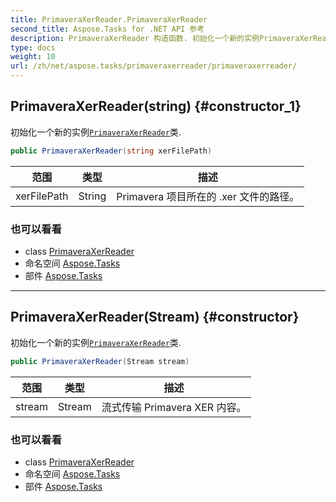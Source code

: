```yaml
---
title: PrimaveraXerReader.PrimaveraXerReader
second_title: Aspose.Tasks for .NET API 参考
description: PrimaveraXerReader 构造函数. 初始化一个新的实例PrimaveraXerReader类.
type: docs
weight: 10
url: /zh/net/aspose.tasks/primaveraxerreader/primaveraxerreader/
---
```

## PrimaveraXerReader(string) {#constructor_1}

初始化一个新的实例[`PrimaveraXerReader`](../)类.

```csharp
public PrimaveraXerReader(string xerFilePath)
```

| 范围 | 类型 | 描述 |
| --- | --- | --- |
| xerFilePath | String | Primavera 项目所在的 .xer 文件的路径。 |

### 也可以看看

* class [PrimaveraXerReader](../)
* 命名空间 [Aspose.Tasks](../../primaveraxerreader/)
* 部件 [Aspose.Tasks](../../../)

---

## PrimaveraXerReader(Stream) {#constructor}

初始化一个新的实例[`PrimaveraXerReader`](../)类.

```csharp
public PrimaveraXerReader(Stream stream)
```

| 范围 | 类型 | 描述 |
| --- | --- | --- |
| stream | Stream | 流式传输 Primavera XER 内容。 |

### 也可以看看

* class [PrimaveraXerReader](../)
* 命名空间 [Aspose.Tasks](../../primaveraxerreader/)
* 部件 [Aspose.Tasks](../../../)


